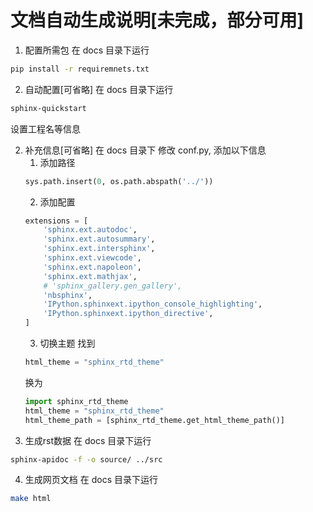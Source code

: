 # 文档自动生成说明[未完成，部分可用]
1. 配置所需包
在 docs 目录下运行
```sh
pip install -r requiremnets.txt
```

2. 自动配置[可省略]
在 docs 目录下运行
```sh
sphinx-quickstart
```
设置工程名等信息

2. 补充信息[可省略]
在 docs 目录下
修改 conf.py, 添加以下信息
    1. 添加路径
    ```python
    sys.path.insert(0, os.path.abspath('../'))
    ```
    2. 添加配置
    ```python
    extensions = [
        'sphinx.ext.autodoc',
        'sphinx.ext.autosummary',
        'sphinx.ext.intersphinx',
        'sphinx.ext.viewcode',
        'sphinx.ext.napoleon',
        'sphinx.ext.mathjax',
        # 'sphinx_gallery.gen_gallery',
        'nbsphinx',
        'IPython.sphinxext.ipython_console_highlighting',
        'IPython.sphinxext.ipython_directive',
    ]
    ```
    3. 切换主题
    找到
    ```python
    html_theme = "sphinx_rtd_theme"
    ```
    换为
    ```python
    import sphinx_rtd_theme
    html_theme = "sphinx_rtd_theme"
    html_theme_path = [sphinx_rtd_theme.get_html_theme_path()]
    ```
3. 生成rst数据
在 docs 目录下运行
```sh
sphinx-apidoc -f -o source/ ../src
```

4. 生成网页文档
在 docs 目录下运行
```sh
make html
```
